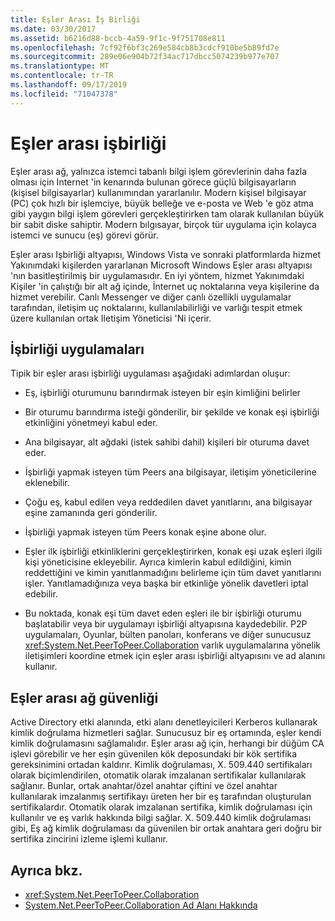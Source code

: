 ```yaml
---
title: Eşler Arası İş Birliği
ms.date: 03/30/2017
ms.assetid: b6216d88-bccb-4a59-9f1c-9f751708e811
ms.openlocfilehash: 7cf92f6bf3c269e584cb8b3cdcf910be5b89fd7e
ms.sourcegitcommit: 289e06e904b72f34ac717dbcc5074239b977e707
ms.translationtype: MT
ms.contentlocale: tr-TR
ms.lasthandoff: 09/17/2019
ms.locfileid: "71047378"
---
```

# <a name="peer-to-peer-collaboration"></a>Eşler arası işbirliği

Eşler arası ağ, yalnızca istemci tabanlı bilgi işlem görevlerinin daha fazla olması için Internet 'in kenarında bulunan görece güçlü bilgisayarların (kişisel bilgisayarlar) kullanımından yararlanılır. Modern kişisel bilgisayar (PC) çok hızlı bir işlemciye, büyük belleğe ve e-posta ve Web 'e göz atma gibi yaygın bilgi işlem görevleri gerçekleştirirken tam olarak kullanılan büyük bir sabit diske sahiptir. Modern bılgısayar, birçok tür uygulama için kolayca istemci ve sunucu (eş) görevi görür.  
  
Eşler arası Işbirliği altyapısı, Windows Vista ve sonraki platformlarda hizmet Yakınımdaki kişilerden yararlanan Microsoft Windows Eşler arası altyapısı 'nın basitleştirilmiş bir uygulamasıdır. En iyi yöntem, hizmet Yakınımdaki Kişiler 'in çalıştığı bir alt ağ içinde, İnternet uç noktalarına veya kişilerine da hizmet verebilir. Canlı Messenger ve diğer canlı özellikli uygulamalar tarafından, iletişim uç noktalarını, kullanılabilirliği ve varlığı tespit etmek üzere kullanılan ortak Iletişim Yöneticisi 'Ni içerir.  
  
## <a name="collaboration-applications"></a>İşbirliği uygulamaları

 Tipik bir eşler arası işbirliği uygulaması aşağıdaki adımlardan oluşur:  
  
- Eş, işbirliği oturumunu barındırmak isteyen bir eşin kimliğini belirler  
  
- Bir oturumu barındırma isteği gönderilir, bir şekilde ve konak eşi işbirliği etkinliğini yönetmeyi kabul eder.  
  
- Ana bilgisayar, alt ağdaki (istek sahibi dahil) kişileri bir oturuma davet eder.  
  
- İşbirliği yapmak isteyen tüm Peers ana bilgisayar, iletişim yöneticilerine eklenebilir.  
  
- Çoğu eş, kabul edilen veya reddedilen davet yanıtlarını, ana bilgisayar eşine zamanında geri gönderilir.  
  
- İşbirliği yapmak isteyen tüm Peers konak eşine abone olur.  
  
- Eşler ilk işbirliği etkinliklerini gerçekleştirirken, konak eşi uzak eşleri ilgili kişi yöneticisine ekleyebilir. Ayrıca kimlerin kabul edildiğini, kimin reddettiğini ve kimin yanıtlanmadığını belirleme için tüm davet yanıtlarını işler.  Yanıtlamadığınıza veya başka bir etkinliğe yönelik davetleri iptal edebilir.  
  
- Bu noktada, konak eşi tüm davet eden eşleri ile bir işbirliği oturumu başlatabilir veya bir uygulamayı işbirliği altyapısına kaydedebilir.  P2P uygulamaları, Oyunlar, bülten panoları, konferans ve diğer sunucusuz <xref:System.Net.PeerToPeer.Collaboration> varlık uygulamalarına yönelik iletişimleri koordine etmek için eşler arası işbirliği altyapısını ve ad alanını kullanır.  
  
## <a name="peer-to-peer-networking-security"></a>Eşler arası ağ güvenliği  

 Active Directory etki alanında, etki alanı denetleyicileri Kerberos kullanarak kimlik doğrulama hizmetleri sağlar. Sunucusuz bir eş ortamında, eşler kendi kimlik doğrulamasını sağlamalıdır. Eşler arası ağ için, herhangi bir düğüm CA işlevi görebilir ve her eşin güvenilen kök deposundaki bir kök sertifika gereksinimini ortadan kaldırır. Kimlik doğrulaması, X. 509.440 sertifikaları olarak biçimlendirilen, otomatik olarak imzalanan sertifikalar kullanılarak sağlanır. Bunlar, ortak anahtar/özel anahtar çiftini ve özel anahtar kullanılarak imzalanmış sertifikayı üreten her bir eş tarafından oluşturulan sertifikalardır. Otomatik olarak imzalanan sertifika, kimlik doğrulaması için kullanılır ve eş varlık hakkında bilgi sağlar. X. 509.440 kimlik doğrulaması gibi, Eş ağ kimlik doğrulaması da güvenilen bir ortak anahtara geri doğru bir sertifika zincirini izleme işlemi kullanır.  
  
## <a name="see-also"></a>Ayrıca bkz.

- <xref:System.Net.PeerToPeer.Collaboration>
- [System.Net.PeerToPeer.Collaboration Ad Alanı Hakkında](about-the-system-net-peertopeer-collaboration-namespace.md)
